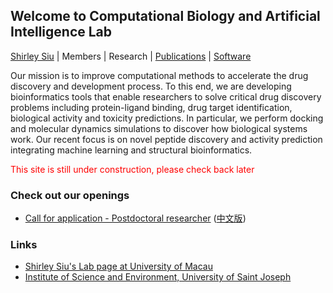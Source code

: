 ## Welcome to Computational Biology and Artificial Intelligence Lab

[Shirley Siu](shirleysiu.md) | Members | Research | [Publications](publications.md) | [Software](https://app.cbbio.online)

Our mission is to improve computational methods to accelerate the drug discovery and development process. To this end, 
we are developing bioinformatics tools that enable researchers to solve critical drug discovery problems including protein-ligand binding, drug target identification, biological activity and toxicity predictions. In particular, we perform docking and molecular dynamics simulations to discover how biological systems work. Our recent focus is on novel peptide discovery and activity prediction integrating machine learning and structural bioinformatics. 

<span style="color:red">This site is still under construction, please check back later</span>


### Check out our openings
- [Call for application - Postdoctoral researcher](vacancy.md) ([中文版](vacancy_cn.md))


<!--- <img src="images/adsorb.jpg" width="200"><img src="images/dock.jpg" width="190"><img src="images/ml.jpg" width="195"><img src="images/vs.jpg" width="196">
--->




### Links
- [Shirley Siu's Lab page at University of Macau](https://cbbio.online)
- [Institute of Science and Environment, University of Saint Joseph](http://ise.usj.edu.mo/)

